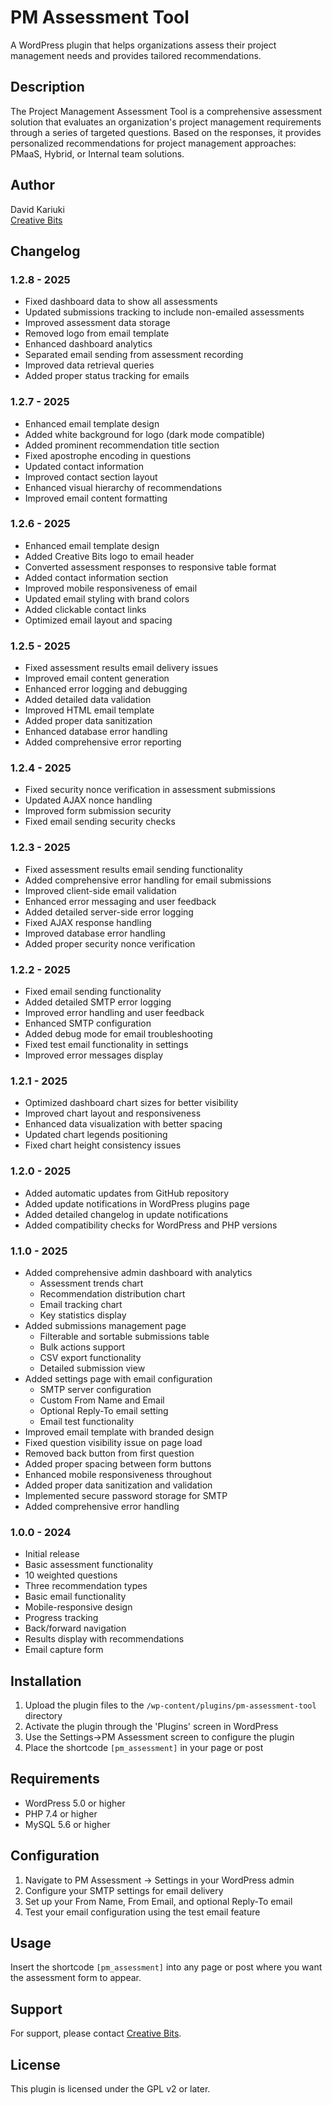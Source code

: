 # PM Assessment Tool

A WordPress plugin that helps organizations assess their project management needs and provides tailored recommendations.

## Description

The Project Management Assessment Tool is a comprehensive assessment solution that evaluates an organization's project management requirements through a series of targeted questions. Based on the responses, it provides personalized recommendations for project management approaches: PMaaS, Hybrid, or Internal team solutions.

## Author
David Kariuki  
[Creative Bits](https://creativebits.us)

## Changelog

### 1.2.8 - 2025
- Fixed dashboard data to show all assessments
- Updated submissions tracking to include non-emailed assessments
- Improved assessment data storage
- Removed logo from email template
- Enhanced dashboard analytics
- Separated email sending from assessment recording
- Improved data retrieval queries
- Added proper status tracking for emails

### 1.2.7 - 2025
- Enhanced email template design
- Added white background for logo (dark mode compatible)
- Added prominent recommendation title section
- Fixed apostrophe encoding in questions
- Updated contact information
- Improved contact section layout
- Enhanced visual hierarchy of recommendations
- Improved email content formatting

### 1.2.6 - 2025
- Enhanced email template design
- Added Creative Bits logo to email header
- Converted assessment responses to responsive table format
- Added contact information section
- Improved mobile responsiveness of email
- Updated email styling with brand colors
- Added clickable contact links
- Optimized email layout and spacing

### 1.2.5 - 2025
- Fixed assessment results email delivery issues
- Improved email content generation
- Enhanced error logging and debugging
- Added detailed data validation
- Improved HTML email template
- Added proper data sanitization
- Enhanced database error handling
- Added comprehensive error reporting

### 1.2.4 - 2025
- Fixed security nonce verification in assessment submissions
- Updated AJAX nonce handling
- Improved form submission security
- Fixed email sending security checks

### 1.2.3 - 2025
- Fixed assessment results email sending functionality
- Added comprehensive error handling for email submissions
- Improved client-side email validation
- Enhanced error messaging and user feedback
- Added detailed server-side error logging
- Fixed AJAX response handling
- Improved database error handling
- Added proper security nonce verification

### 1.2.2 - 2025
- Fixed email sending functionality
- Added detailed SMTP error logging
- Improved error handling and user feedback
- Enhanced SMTP configuration
- Added debug mode for email troubleshooting
- Fixed test email functionality in settings
- Improved error messages display

### 1.2.1 - 2025
- Optimized dashboard chart sizes for better visibility
- Improved chart layout and responsiveness
- Enhanced data visualization with better spacing
- Updated chart legends positioning
- Fixed chart height consistency issues

### 1.2.0 - 2025
- Added automatic updates from GitHub repository
- Added update notifications in WordPress plugins page
- Added detailed changelog in update notifications
- Added compatibility checks for WordPress and PHP versions

### 1.1.0 - 2025
- Added comprehensive admin dashboard with analytics
  - Assessment trends chart
  - Recommendation distribution chart
  - Email tracking chart
  - Key statistics display
- Added submissions management page
  - Filterable and sortable submissions table
  - Bulk actions support
  - CSV export functionality
  - Detailed submission view
- Added settings page with email configuration
  - SMTP server configuration
  - Custom From Name and Email
  - Optional Reply-To email setting
  - Email test functionality
- Improved email template with branded design
- Fixed question visibility issue on page load
- Removed back button from first question
- Added proper spacing between form buttons
- Enhanced mobile responsiveness throughout
- Added proper data sanitization and validation
- Implemented secure password storage for SMTP
- Added comprehensive error handling

### 1.0.0 - 2024
- Initial release
- Basic assessment functionality
- 10 weighted questions
- Three recommendation types
- Basic email functionality
- Mobile-responsive design
- Progress tracking
- Back/forward navigation
- Results display with recommendations
- Email capture form

## Installation

1. Upload the plugin files to the `/wp-content/plugins/pm-assessment-tool` directory
2. Activate the plugin through the 'Plugins' screen in WordPress
3. Use the Settings->PM Assessment screen to configure the plugin
4. Place the shortcode `[pm_assessment]` in your page or post

## Requirements

- WordPress 5.0 or higher
- PHP 7.4 or higher
- MySQL 5.6 or higher

## Configuration

1. Navigate to PM Assessment -> Settings in your WordPress admin
2. Configure your SMTP settings for email delivery
3. Set up your From Name, From Email, and optional Reply-To email
4. Test your email configuration using the test email feature

## Usage

Insert the shortcode `[pm_assessment]` into any page or post where you want the assessment form to appear.

## Support

For support, please contact [Creative Bits](https://creativebits.us/contact-us/).

## License

This plugin is licensed under the GPL v2 or later.
